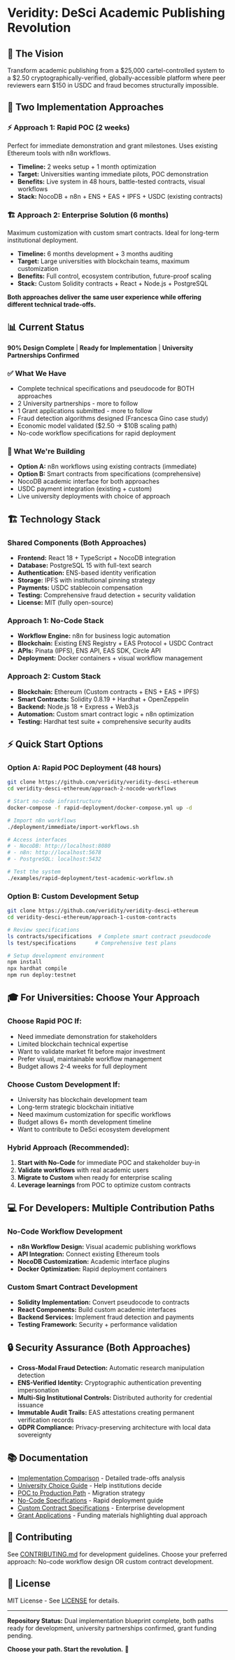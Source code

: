 # Veridity: DeSci Academic Publishing Revolution

## 🎯 The Vision
Transform academic publishing from a $25,000 cartel-controlled system to a $2.50 
cryptographically-verified, globally-accessible platform where peer reviewers 
earn $150 in USDC and fraud becomes structurally impossible.

## 🚀 Two Implementation Approaches

### ⚡ **Approach 1: Rapid POC (2 weeks)**
Perfect for immediate demonstration and grant milestones.
Uses existing Ethereum tools with n8n workflows.

- **Timeline:** 2 weeks setup + 1 month optimization
- **Target:** Universities wanting immediate pilots, POC demonstration
- **Benefits:** Live system in 48 hours, battle-tested contracts, visual workflows
- **Stack:** NocoDB + n8n + ENS + EAS + IPFS + USDC (existing contracts)

### 🏗️ **Approach 2: Enterprise Solution (6 months)**  
Maximum customization with custom smart contracts.
Ideal for long-term institutional deployment.

- **Timeline:** 6 months development + 3 months auditing
- **Target:** Large universities with blockchain teams, maximum customization
- **Benefits:** Full control, ecosystem contribution, future-proof scaling
- **Stack:** Custom Solidity contracts + React + Node.js + PostgreSQL

**Both approaches deliver the same user experience while offering different technical trade-offs.**

## 📊 Current Status
**90% Design Complete** | **Ready for Implementation** | **University Partnerships Confirmed**

### ✅ What We Have
- Complete technical specifications and pseudocode for BOTH approaches
- 2 University partnerships - more to follow
- 1 Grant applications submitted - more to follow
- Fraud detection algorithms designed (Francesca Gino case study)
- Economic model validated ($2.50 → $10B scaling path)
- No-code workflow specifications for rapid deployment

### 🔧 What We're Building
- **Option A:** n8n workflows using existing contracts (immediate)
- **Option B:** Smart contracts from specifications (comprehensive)
- NocoDB academic interface for both approaches
- USDC payment integration (existing + custom)
- Live university deployments with choice of approach

## 🏗️ Technology Stack

### **Shared Components (Both Approaches)**
- **Frontend:** React 18 + TypeScript + NocoDB integration
- **Database:** PostgreSQL 15 with full-text search
- **Authentication:** ENS-based identity verification
- **Storage:** IPFS with institutional pinning strategy
- **Payments:** USDC stablecoin compensation
- **Testing:** Comprehensive fraud detection + security validation
- **License:** MIT (fully open-source)

### **Approach 1: No-Code Stack**
- **Workflow Engine:** n8n for business logic automation
- **Blockchain:** Existing ENS Registry + EAS Protocol + USDC Contract
- **APIs:** Pinata (IPFS), ENS API, EAS SDK, Circle API
- **Deployment:** Docker containers + visual workflow management

### **Approach 2: Custom Stack**
- **Blockchain:** Ethereum (Custom contracts + ENS + EAS + IPFS)
- **Smart Contracts:** Solidity 0.8.19 + Hardhat + OpenZeppelin
- **Backend:** Node.js 18 + Express + Web3.js
- **Automation:** Custom smart contract logic + n8n optimization
- **Testing:** Hardhat test suite + comprehensive security audits

## ⚡ Quick Start Options

### **Option A: Rapid POC Deployment (48 hours)**
```bash
git clone https://github.com/veridity/veridity-desci-ethereum
cd veridity-desci-ethereum/approach-2-nocode-workflows

# Start no-code infrastructure
docker-compose -f rapid-deployment/docker-compose.yml up -d

# Import n8n workflows
./deployment/immediate/import-workflows.sh

# Access interfaces
# - NocoDB: http://localhost:8080
# - n8n: http://localhost:5678
# - PostgreSQL: localhost:5432

# Test the system
./examples/rapid-deployment/test-academic-workflow.sh
```

### **Option B: Custom Development Setup**
```bash
git clone https://github.com/veridity/veridity-desci-ethereum
cd veridity-desci-ethereum/approach-1-custom-contracts

# Review specifications
ls contracts/specifications  # Complete smart contract pseudocode
ls test/specifications      # Comprehensive test plans

# Setup development environment
npm install
npx hardhat compile
npm run deploy:testnet
```

## 🎓 For Universities: Choose Your Approach

### **Choose Rapid POC If:**
- Need immediate demonstration for stakeholders
- Limited blockchain technical expertise
- Want to validate market fit before major investment
- Prefer visual, maintainable workflow management
- Budget allows 2-4 weeks for full deployment

### **Choose Custom Development If:**
- University has blockchain development team
- Long-term strategic blockchain initiative  
- Need maximum customization for specific workflows
- Budget allows 6+ month development timeline
- Want to contribute to DeSci ecosystem development

### **Hybrid Approach (Recommended):**
1. **Start with No-Code** for immediate POC and stakeholder buy-in
2. **Validate workflows** with real academic users
3. **Migrate to Custom** when ready for enterprise scaling
4. **Leverage learnings** from POC to optimize custom contracts

## 💻 For Developers: Multiple Contribution Paths

### **No-Code Workflow Development**
- **n8n Workflow Design:** Visual academic publishing workflows
- **API Integration:** Connect existing Ethereum tools
- **NocoDB Customization:** Academic interface plugins
- **Docker Optimization:** Rapid deployment containers

### **Custom Smart Contract Development**
- **Solidity Implementation:** Convert pseudocode to contracts
- **React Components:** Build custom academic interfaces
- **Backend Services:** Implement fraud detection and payments
- **Testing Framework:** Security + performance validation

## 🔒 Security Assurance (Both Approaches)
- **Cross-Modal Fraud Detection:** Automatic research manipulation detection
- **ENS-Verified Identity:** Cryptographic authentication preventing impersonation  
- **Multi-Sig Institutional Controls:** Distributed authority for credential issuance
- **Immutable Audit Trails:** EAS attestations creating permanent verification records
- **GDPR Compliance:** Privacy-preserving architecture with local data sovereignty

## 📚 Documentation
- [Implementation Comparison](docs/comparison/implementation-comparison.md) - Detailed trade-offs analysis
- [University Choice Guide](docs/comparison/university-choice-guide.md) - Help institutions decide
- [POC to Production Path](docs/comparison/poc-to-production-evolution.md) - Migration strategy
- [No-Code Specifications](approach-2-nocode-workflows/README.md) - Rapid deployment guide
- [Custom Contract Specifications](approach-1-custom-contracts/README.md) - Enterprise development
- [Grant Applications](grants/ethereum-foundation/) - Funding materials highlighting dual approach

## 🤝 Contributing
See [CONTRIBUTING.md](CONTRIBUTING.md) for development guidelines.
Choose your preferred approach: No-code workflow design OR custom contract development.

## 📄 License
MIT License - See [LICENSE](LICENSE) for details.

---

**Repository Status:** Dual implementation blueprint complete, both paths ready for development, university partnerships confirmed, grant funding pending. 

**Choose your path. Start the revolution.** 🚀
